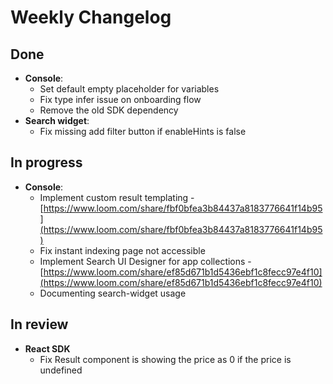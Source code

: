 # Weekly Changelog
## Done
- **Console**:
	- Set default empty placeholder for variables
	- Fix type infer issue on onboarding flow
	- Remove the old SDK dependency
- **Search widget**:
	- Fix missing add filter button if enableHints is false

## In progress
- **Console**:
    - Implement custom result templating - [https://www.loom.com/share/fbf0bfea3b84437a8183776641f14b95](https://www.loom.com/share/fbf0bfea3b84437a8183776641f14b95)
    - Fix instant indexing page not accessible
    - Implement Search UI Designer for app collections - [https://www.loom.com/share/ef85d671b1d5436ebf1c8fecc97e4f10](https://www.loom.com/share/ef85d671b1d5436ebf1c8fecc97e4f10)
    - Documenting search-widget usage

## In review
- **React SDK**
    - Fix Result component is showing the price as 0 if the price is undefined